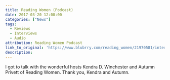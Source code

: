 ```yaml
---
title: Reading Women (Podcast)
date: 2017-03-20 12:00:00
categories: ["News"]
tags:
  - Reviews
  - Interviews
  - Audio
attribution: Reading Women Podcast
link_to_original: 'https://www.blubrry.com/reading_women/21970581/interview-with-min-jin-lee/'
description:
---
```



I got to talk with the wonderful hosts Kendra D. Winchester and Autumn Privett of Reading Women. Thank you, Kendra and Autumn.
